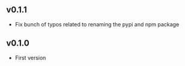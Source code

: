 ## v0.1.1

- Fix bunch of typos related to renaming the pypi and npm package

## v0.1.0

- First version

